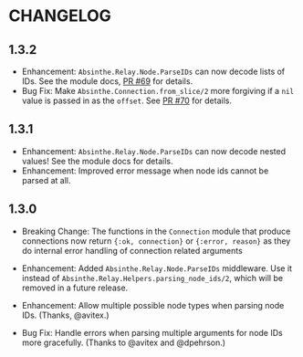 # CHANGELOG

## 1.3.2

- Enhancement: `Absinthe.Relay.Node.ParseIDs` can now decode lists of IDs. See
  the module docs, [PR #69](https://github.com/absinthe-graphql/absinthe_relay/pull/69) for details.
- Bug Fix: Make `Absinthe.Connection.from_slice/2` more forgiving if a `nil`
  value is passed in as the `offset`. See [PR #70](https://github.com/absinthe-graphql/absinthe_relay/pull/70)
  for details.

## 1.3.1

- Enhancement: `Absinthe.Relay.Node.ParseIDs` can now decode nested values! See
  the module docs for details.
- Enhancement: Improved error message when node ids cannot be parsed at all.

## 1.3.0

- Breaking Change: The functions in the `Connection` module that produce connections
  now return `{:ok, connection}` or `{:error, reason}` as they do internal error handling
  of connection related arguments

- Enhancement: Added `Absinthe.Relay.Node.ParseIDs` middleware. Use it instead of
  `Absinthe.Relay.Helpers.parsing_node_ids/2`, which will be removed in a future
  release.
- Enhancement: Allow multiple possible node types when parsing node IDs.
  (Thanks, @avitex.)
- Bug Fix: Handle errors when parsing multiple arguments for node IDs more
  gracefully. (Thanks to @avitex and @dpehrson.)
